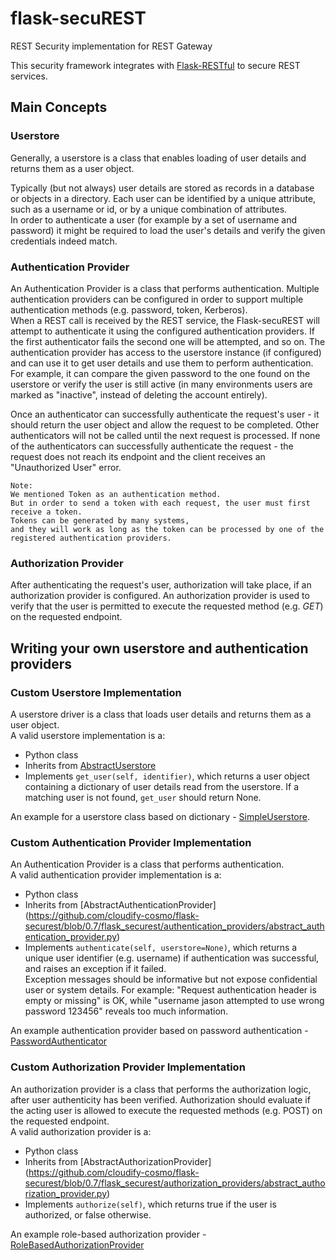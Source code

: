 # flask-secuREST
REST Security implementation for REST Gateway

This security framework integrates with [Flask-RESTful](https://flask-restful.readthedocs.org/en/0.3.2/) to secure REST services.


## Main Concepts

### Userstore
Generally, a userstore is a class that enables loading of user details and returns them as a user object.

Typically (but not always) user details are stored as records in a database or objects in a directory. Each user can
be identified by a unique attribute, such as a username or id, or by a unique combination of attributes.<br>
In order to authenticate a user (for example by a set of username and password) it might be required to load the user's
details and verify the given credentials indeed match.<br>

### Authentication Provider
An Authentication Provider is a class that performs authentication. Multiple authentication providers can be configured
in order to support multiple authentication methods (e.g. password, token, Kerberos).<br>
When a REST call is received by the REST service, the Flask-secuREST will attempt to authenticate it using the
configured authentication providers. If the first authenticator fails the second one will be attempted, and so on.
The authentication provider has access to the userstore instance (if configured) and can use it to get user details and
use them to perform authentication.<br>
For example, it can compare the given password to the one found on the userstore or verify the user is still active
(in many environments users are marked as "inactive", instead of deleting the account entirely).


Once an authenticator can successfully authenticate the request's user - it should return the user object and allow the
request to be completed. Other authenticators will not be called until the next request is processed.
If none of the authenticators can successfully authenticate the request - the request does not reach its endpoint and
the client receives an "Unauthorized User" error.


>
	Note:
	We mentioned Token as an authentication method. 
	But in order to send a token with each request, the user must first receive a token. 
	Tokens can be generated by many systems, 
	and they will work as long as the token can be processed by one of the 
	registered authentication providers.


### Authorization Provider
After authenticating the request's user, authorization will take place, if an authorization provider is configured.
An authorization provider is used to verify that the user is permitted to execute the requested method (e.g. *GET*)
on the requested endpoint.

## Writing your own userstore and authentication providers

### Custom Userstore Implementation

A userstore driver is a class that loads user details and returns them as a user object.<br>
A valid userstore implementation is a:
- Python class
- Inherits from [AbstractUserstore](https://github.com/cloudify-cosmo/flask-securest/blob/0.7/flask_securest/userstores/abstract_userstore.py)
- Implements `get_user(self, identifier)`, which returns a user object containing a dictionary of user details read from the userstore.
    If a matching user is not found, `get_user` should return None.

An example for a userstore class based on dictionary - [SimpleUserstore](https://github.com/cloudify-cosmo/flask-securest/blob/0.7/flask_securest/userstores/simple.py).

### Custom Authentication Provider Implementation

An Authentication Provider is a class that performs authentication.<br>
A valid authentication provider implementation is a:

- Python class
- Inherits from [AbstractAuthenticationProvider]
(https://github.com/cloudify-cosmo/flask-securest/blob/0.7/flask_securest/authentication_providers/abstract_authentication_provider.py)
- Implements `authenticate(self, userstore=None)`, which returns a unique user identifier (e.g. username) if authentication was successful,
and raises an exception if it failed.<br>
Exception messages should be informative but not expose confidential user or system details. For example: "Request authentication header
is empty or missing" is OK, while "username jason attempted to use wrong password 123456" reveals too much information.

>
An example authentication provider based on password authentication -
[PasswordAuthenticator](https://github.com/cloudify-cosmo/flask-securest/blob/0.7/flask_securest/authentication_providers/password.py)

### Custom Authorization Provider Implementation

An authorization provider is a class that performs the authorization logic, after user authenticity has been verified.
Authorization should evaluate if the acting user is allowed to execute the requested methods (e.g. POST) on the requested endpoint.<br>
A valid authorization provider is a:

- Python class
- Inherits from [AbstractAuthorizationProvider]
(https://github.com/cloudify-cosmo/flask-securest/blob/0.7/flask_securest/authorization_providers/abstract_authorization_provider.py)
- Implements `authorize(self)`, which returns true if the user is authorized, or false otherwise.

>
An example role-based authorization provider -
[RoleBasedAuthorizationProvider](https://github.com/cloudify-cosmo/flask-securest/blob/0.7/flask_securest/authorization_providers/role_based_authorization_provider.py)
